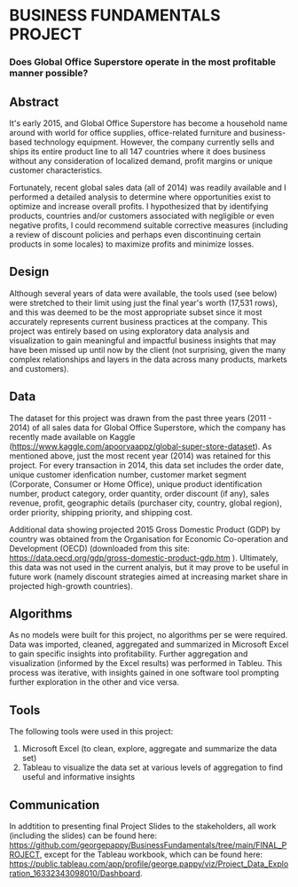 # BUSINESS FUNDAMENTALS PROJECT

### **Does Global Office Superstore operate in the most profitable manner possible?**

## Abstract

It's early 2015, and Global Office Superstore has become a household name around with world for office supplies, office-related furniture and business-based technology equipment. However, the company currently sells and ships its entire product line to all 147 countries where it does business without any consideration of localized demand, profit margins or unique customer characteristics.

Fortunately, recent global sales data (all of 2014) was readily available and I performed a detailed analysis to determine where opportunities exist to optimize and increase overall profits. I hypothesized that by identifying products, countries and/or customers associated with negligible or even negative profits, I could recommend suitable corrective measures (including a review of discount policies and perhaps even discontinuing certain products in some locales) to maximize profits and minimize losses.

## Design

Although several years of data were available, the tools used (see below) were stretched to their limit using just the final year's worth (17,531 rows), and this was deemed to be the most appropriate subset since it most accurately represents current business practices at the company. This project was entirely based on using exploratory data analysis and visualization to gain meaningful and impactful business insights that may have been missed up until now by the client (not surprising, given the many complex relationships and layers in the data across many products, markets and customers).  

## Data

The dataset for this project was drawn from the past three years (2011 - 2014) of all sales data for Global Office Superstore, which the company has recently made available on Kaggle (https://www.kaggle.com/apoorvaappz/global-super-store-dataset). As mentioned above, just the most recent year (2014) was retained for this project. For every transaction in 2014, this data set includes the order date, unique customer idenfication number, customer market segment (Corporate, Consumer or Home Office), unique product identification number, product category, order quantity,  order discount (if any), sales revenue, profit, geographic details (purchaser city, country, global region), order priority, shipping priority, and shipping cost.

Additional data showing projected 2015 Gross Domestic Product (GDP) by country was obtained from the Organisation for Economic Co-operation and Development (OECD) (downloaded from this site: https://data.oecd.org/gdp/gross-domestic-product-gdp.htm ).  Ultimately, this data was not used in the current analyis, but it may prove to be useful in future  work (namely discount strategies aimed at increasing market share in projected high-growth countries).

## Algorithms

As no models were built for this project, no algorithms per se were required. Data was imported, cleaned, aggregated and summarized in Microsoft Excel to gain specific insights into profitability. Further aggregation and visualization (informed by the Excel results) was performed in Tableu. This process was iterative, with insights gained in one software tool prompting further exploration in the other and vice versa.

## Tools 

The following tools were used in this project:

1. Microsoft Excel (to clean, explore, aggregate and summarize the data set)
2. Tableau to visualize the data set at various levels of aggregation to find useful and informative insights

## Communication

In addtition to presenting final Project Slides to the stakeholders, all work (including the slides) can be found here: https://github.com/georgepappy/BusinessFundamentals/tree/main/FINAL_PROJECT, except for the Tableau workbook, which can be found here: https://public.tableau.com/app/profile/george.pappy/viz/Project_Data_Exploration_16332343098010/Dashboard.

